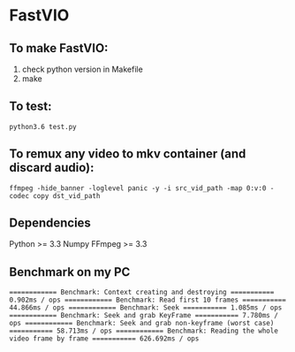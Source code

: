 # FastVIO

## To make FastVIO:
1. check python version in Makefile
2. make

## To test:
`python3.6 test.py`

## To remux any video to mkv container (and discard audio):
`ffmpeg -hide_banner -loglevel panic -y -i src_vid_path -map 0:v:0 -codec copy dst_vid_path`

## Dependencies
Python >= 3.3 
Numpy 
FFmpeg >= 3.3 

## Benchmark on my PC
`
============ Benchmark: Context creating and destroying ===========
0.902ms / ops
============ Benchmark: Read first 10 frames ===========
44.866ms / ops
============ Benchmark: Seek ===========
1.085ms / ops
============ Benchmark: Seek and grab KeyFrame ===========
7.780ms / ops
============ Benchmark: Seek and grab non-keyframe (worst case) ===========
58.713ms / ops
============ Benchmark: Reading the whole video frame by frame ===========
626.692ms / ops
`
